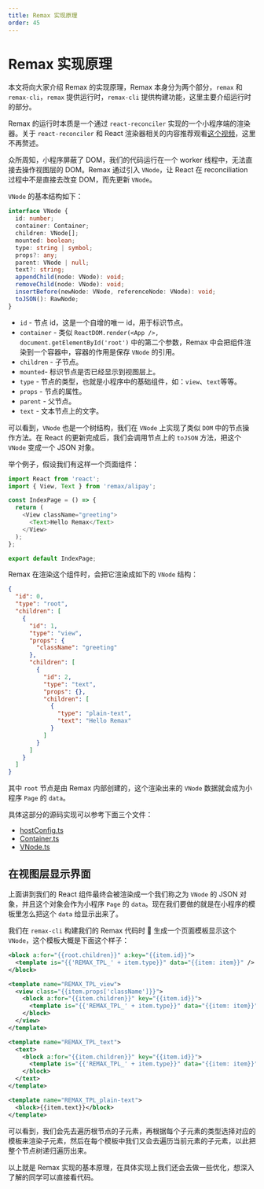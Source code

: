 ```yaml
---
title: Remax 实现原理
order: 45
---
```


# Remax 实现原理

本文将向大家介绍 Remax 的实现原理，Remax 本身分为两个部分，`remax` 和 `remax-cli`，`remax` 提供运行时，`remax-cli` 提供构建功能，这里主要介绍运行时的部分。

Remax 的运行时本质是一个通过 `react-reconciler` 实现的一个小程序端的渲染器。关于 `react-reconciler` 和 React 渲染器相关的内容推荐观看[这个视频](https://www.youtube.com/watch?v=CGpMlWVcHok)，这里不再赘述。

众所周知，小程序屏蔽了 DOM，我们的代码运行在一个 worker 线程中，无法直接去操作视图层的 DOM。Remax 通过引入 `VNode`，让 React 在 reconciliation 过程中不是直接去改变 DOM，而先更新 `VNode`。

`VNode` 的基本结构如下：

```typescript
interface VNode {
  id: number;
  container: Container;
  children: VNode[];
  mounted: boolean;
  type: string | symbol;
  props?: any;
  parent: VNode | null;
  text?: string;
  appendChild(node: VNode): void;
  removeChild(node: VNode): void;
  insertBefore(newNode: VNode, referenceNode: VNode): void;
  toJSON(): RawNode;
}
```

- `id` - 节点 id，这是一个自增的唯一 id，用于标识节点。
- `container` - 类似 `ReactDOM.render(<App />, document.getElementById('root')` 中的第二个参数，Remax 中会把组件渲染到一个容器中，容器的作用是保存 `VNode` 的引用。
- `children` - 子节点。
- `mounted`- 标识节点是否已经显示到视图层上。
- `type` - 节点的类型，也就是小程序中的基础组件，如：`view`、`text`等等。
- `props` - 节点的属性。
- `parent` - 父节点。
- `text` - 文本节点上的文字。

可以看到，`VNode` 也是一个树结构，我们在 `VNode` 上实现了类似 `DOM` 中的节点操作方法。在 React 的更新完成后，我们会调用节点上的 `toJSON` 方法，把这个 `VNode` 变成一个 JSON 对象。

举个例子，假设我们有这样一个页面组件：

```javascript
import React from 'react';
import { View, Text } from 'remax/alipay';

const IndexPage = () => {
  return (
    <View className="greeting">
      <Text>Hello Remax</Text>
    </View>
  );
};

export default IndexPage;
```

Remax 在渲染这个组件时，会把它渲染成如下的 `VNode` 结构：

```json
{
  "id": 0,
  "type": "root",
  "children": [
    {
      "id": 1,
      "type": "view",
      "props": {
        "className": "greeting"
      },
      "children": [
        {
          "id": 2,
          "type": "text",
          "props": {},
          "children": [
            {
              "type": "plain-text",
              "text": "Hello Remax"
            }
          ]
        }
      ]
    }
  ]
}
```

其中 `root` 节点是由 Remax 内部创建的，这个渲染出来的 `VNode` 数据就会成为小程序 `Page` 的 `data`。

具体这部分的源码实现可以参考下面三个文件：

- [hostConfig.ts](https://github.com/remaxjs/remax/blob/cdc068ecd97d31f611713f3b69df03044de1d6d9/packages/remax/src/hostConfig.ts)
- [Container.ts](https://github.com/remaxjs/remax/blob/cdc068ecd97d31f611713f3b69df03044de1d6d9/packages/remax/src/Container.ts#)
- [VNode.ts](https://github.com/remaxjs/remax/blob/cdc068ecd97d31f611713f3b69df03044de1d6d9/packages/remax/src/VNode.ts)

## 在视图层显示界面

上面讲到我们的 React 组件最终会被渲染成一个我们称之为 `VNode` 的 JSON 对象，并且这个对象会作为小程序 `Page` 的 `data`。现在我们要做的就是在小程序的模板里怎么把这个 `data` 给显示出来了。

我们在 `remax-cli` 构建我们的 Remax 代码时  生成一个页面模板显示这个 `VNode`，这个模板大概是下面这个样子：

```xml
<block a:for="{{root.children}}" a:key="{{item.id}}">
  <template is="{{'REMAX_TPL_' + item.type}}" data="{{item: item}}" />
</block>

<template name="REMAX_TPL_view">
  <view class="{{item.props['className']}}">
    <block a:for="{{item.children}}" key="{{item.id}}">
      <template is="{{'REMAX_TPL_' + item.type}}" data="{{item: item}}" />
    </block>
  </view>
</template>

<template name="REMAX_TPL_text">
  <text>
    <block a:for="{{item.children}}" key="{{item.id}}">
      <template is="{{'REMAX_TPL_' + item.type}}" data="{{item: item}}" />
    </block>
  </text>
</template>

<template name="REMAX_TPL_plain-text">
  <block>{{item.text}}</block>
</template>
```

可以看到，我们会先去遍历根节点的子元素，再根据每个子元素的类型选择对应的模板来渲染子元素，然后在每个模板中我们又会去遍历当前元素的子元素，以此把整个节点树递归遍历出来。

以上就是 Remax 实现的基本原理，在具体实现上我们还会去做一些优化，想深入了解的同学可以直接看代码。
